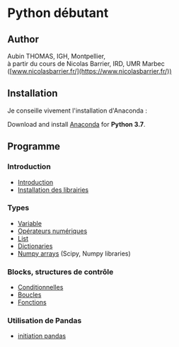 # Python débutant

## Author

Aubin THOMAS, IGH, Montpellier,<br/>
à partir du cours de Nicolas Barrier, IRD, UMR Marbec ([www.nicolasbarrier.fr/](https://www.nicolasbarrier.fr/))

## Installation

Je conseille vivement l'installation d'Anaconda :

Download and install [Anaconda](https://www.anaconda.com/products/individual) for **Python 3.7**.

## Programme

### Introduction
- [Introduction](introduction/Intro_french.ipynb)
- [Installation des librairies](introduction/libinstall.ipynb)

### Types
- [Variable](data_types/vars_french.ipynb)
- [Opérateurs numériques](data_types/numerics.ipynb)
- [List](data_types/list_french.ipynb)
- [Dictionaries](data_types/dict_french.ipynb)
- [Numpy arrays](data_types/Numpy_french.ipynb) (Scipy, Numpy libraries)

### Blocks, structures de contrôle
- [Conditionnelles](blocks/blocks_french.ipynb)
- [Boucles](blocks/blocks_french.ipynb)
- [Fonctions](blocks/blocks_french.ipynb)

### Utilisation de Pandas
- [initiation pandas](Pandas/Pandas_french.ipynb)
